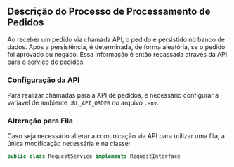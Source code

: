 ## Descrição do Processo de Processamento de Pedidos

Ao receber um pedido via chamada API, o pedido é persistido no banco de dados. Após a persistência, é determinada, de forma aleatória, se o pedido foi aprovado ou negado. Essa informação é então repassada através da API para o serviço de pedidos.

### Configuração da API

Para realizar chamadas para a API de pedidos, é necessário configurar a variável de ambiente `URL_API_ORDER` no arquivo `.env`.

### Alteração para Fila

Caso seja necessário alterar a comunicação via API para utilizar uma fila, a única modificação necessária é na classe:

```java
public class RequestService implements RequestInterface
